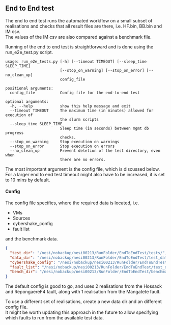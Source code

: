 ## End to End test

The end to end test runs the automated workflow on a small subset of realisations and
checks that all result files are there, i.e. HF.bin, BB.bin and IM csv.  
The values of the IM csv are also compared against a benchmark file.

Running of the end to end test is straightforward and is done using the run_e2e_test.py 
script. 

```
usage: run_e2e_tests.py [-h] [--timeout TIMEOUT] [--sleep_time SLEEP_TIME]
                        [--stop_on_warning] [--stop_on_error] [--no_clean_up]
                        config_file

positional arguments:
  config_file           Config file for the end-to-end test

optional arguments:
  -h, --help            show this help message and exit
  --timeout TIMEOUT     The maximum time (in minutes) allowed for execution of
                        the slurm scripts
  --sleep_time SLEEP_TIME
                        Sleep time (in seconds) between mgmt db progress
                        checks.
  --stop_on_warning     Stop execution on warnings
  --stop_on_error       Stop execution on errors
  --no_clean_up         Prevent deletion of the test directory, even when
                        there are no errors.
```
 
The most important argument is the config file, which is discussed below.
For a larger end to end test timeout might also have to be increased, it is set to 
10 mins by default.

#### Config

The config file specifies, where the required data is located, i.e.
- VMs
- Sources
- cybershake_config
- fault list

and the benchmark data. 

```json
{
  "test_dir": "/nesi/nobackup/nesi00213/RunFolder/EndToEndTest/tests/",
  "data_dir": "/nesi/nobackup/nesi00213/RunFolder/EndToEndTest/test_data/Data",
  "cybershake_config": "/nesi/nobackup/nesi00213/RunFolder/EndToEndTest/test_data/cybershake_config.json",
  "fault_list": "/nesi/nobackup/nesi00213/RunFolder/EndToEndTest/test_data/list.txt",
  "bench_dir": "/nesi/nobackup/nesi00213/RunFolder/EndToEndTest/benchmark"
}
```

The default config is good to go, and uses 2 realisations from the Hossack and 
RepongaereF4 fault, along with 1 realisation from the Mangatete fault.

To use a different set of realisations, create a new data dir and an different 
config file.  
It might be worth updating this approach in the future to allow specifying
which faults to run from the available test data.